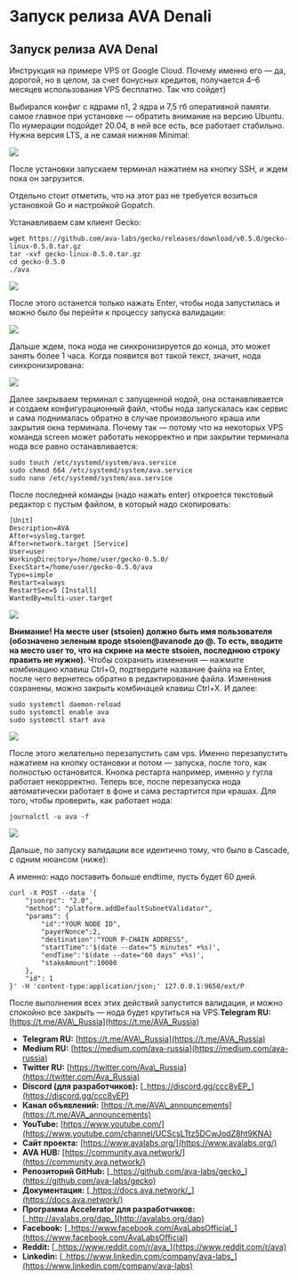 # Запуск релиза AVA Denali

## Запуск релиза AVA Denal

Инструкция на примере VPS от Google Cloud. Почему именно его — да, дорогой, но в целом, за счет бонусных кредитов, получается 4–6 месяцев использования VPS бесплатно. Так что сойдет\)

Выбирался конфиг с ядрами n1, 2 ядра и 7,5 гб оперативной памяти. самое главное при установке — обратить внимание на версию Ubuntu. По нумерации подойдет 20.04, в ней все есть, все работает стабильно. Нужна версия LTS, а не самая нижняя Minimal:

![](../.gitbook/assets/aa1.png)

После установки запускаем терминал нажатием на кнопку SSH, и ждем пока он загрузится.

Отдельно стоит отметить, что на этот раз не требуется возиться установкой Go и настройкой Gopatch.

Устанавливаем сам клиент Gecko:

```text
wget https://github.com/ava-labs/gecko/releases/download/v0.5.0/gecko-linux-0.5.0.tar.gz
tar -xvf gecko-linux-0.5.0.tar.gz
cd gecko-0.5.0
./ava
```

![](../.gitbook/assets/aa2.png)

После этого останется только нажать Enter, чтобы нода запустилась и можно было бы перейти к процессу запуска валидации:

![](../.gitbook/assets/aa3.png)

Дальше ждем, пока нода не синхронизируется до конца, это может занять более 1 часа. Когда появится вот такой текст, значит, нода синхронизирована:

![](../.gitbook/assets/aa4.png)

Далее закрываем терминал с запущенной нодой, она останавливается и создаем конфигурационный файл, чтобы нода запускалась как сервис и сама поднималась обратно в случае произвольного краша или закрытия окна терминала. Почему так — потому что на некоторых VPS команда screen может работать некорректно и при закрытии терминала нода все равно останавливается:

```text
sudo touch /etc/systemd/system/ava.service
sudo chmod 664 /etc/systemd/system/ava.service
sudo nano /etc/systemd/system/ava.service
```

После последней команды \(надо нажать enter\) откроется текстовый редактор с пустым файлом, в который надо скопировать:

```text
[Unit]
Description=AVA
After=syslog.target
After=network.target [Service]
User=user
WorkingDirectory=/home/user/gecko-0.5.0/
ExecStart=/home/user/gecko-0.5.0/ava
Type=simple
Restart=always
RestartSec=5 [Install]
WantedBy=multi-user.target
```

![](../.gitbook/assets/aa5.png)

**Внимание! На месте user \(stsoien\) должно быть имя пользователя \(обозначено зеленым вроде stsoien@avanode до @. То есть, вводите на место user то, что на скрине на месте stsoien, последнюю строку править не нужно\).** Чтобы сохранить изменения — нажмите комбинацию клавиш Ctrl+O, подтвердите название файла на Enter, после чего вернетесь обратно в редактирование файла. Изменения сохранены, можно закрыть комбинацей клавиш Ctrl+X. И далее:

```text
sudo systemctl daemon-reload
sudo systemctl enable ava
sudo systemctl start ava
```

![](../.gitbook/assets/aa6.png)

После этого желательно перезапустить сам vps. Именно перезапустить нажатием на кнопку остановки и потом — запуска, после того, как полностью остановится. Кнопка рестарта например, именно у гугла работает некорректно. Теперь все, после перезапуска нода автоматически работает в фоне и сама рестартится при крашах. Для того, чтобы проверить, как работает нода:

```text
journalctl -u ava -f
```

![](../.gitbook/assets/aa11.png)

Дальше, по запуску валидации все идентично тому, что было в Cascade, с одним нюансом \(ниже\):

А именно: надо поставить больше endtime, пусть будет 60 дней.

```text
curl -X POST --data '{
    "jsonrpc": "2.0",
    "method": "platform.addDefaultSubnetValidator",
    "params": {
        "id":"YOUR NODE ID",
        "payerNonce":2,
        "destination":"YOUR P-CHAIN ADDRESS",
        "startTime":'$(date --date="5 minutes" +%s)',
        "endTime":'$(date --date="60 days" +%s)',
        "stakeAmount":10000
    },
    "id": 1
}' -H 'content-type:application/json;' 127.0.0.1:9650/ext/P
```

После выполнения всех этих действий запустится валидация, и можно спокойно все закрыть — нода будет крутиться на VPS.**Telegram RU:** [https://t.me/AVA\_Russia](https://t.me/AVA_Russia)

* **Telegram RU:** [https://t.me/AVA\_Russia](https://t.me/AVA_Russia)
* **Medium RU:** [https://medium.com/ava-russia](https://medium.com/ava-russia)
* **Twitter RU:** [https://twitter.com/Ava\_Russia](https://twitter.com/Ava_Russia)
* **Discord \(для разработчиков\):** [_https://discord.gg/ccc8vEP_](https://discord.gg/ccc8vEP)
* **Канал объявлений:** [https://t.me/AVA\_announcements](https://t.me/AVA_announcements)
* **YouTube:** [https://www.youtube.com/](https://www.youtube.com/channel/UCScsLTtz5DCwJodZ8ht9KNA)
* **Сайт проекта:** [https://www.avalabs.org/](https://www.avalabs.org/)
* **AVA HUB:** [https://community.ava.network/](https://community.ava.network/)
* **Репозиторий GitHub:** [_https://github.com/ava-labs/gecko_](https://github.com/ava-labs/gecko)
* **Документация:** [_https://docs.ava.network/_](https://docs.ava.network/)
* **Программа Accelerator для разработчиков:** [_http://avalabs.org/dap_](http://avalabs.org/dap)
* **Facebook:** [_https://www.facebook.com/AvaLabsOfficial_](https://www.facebook.com/AvaLabsOfficial)
* **Reddit:** [_https://www.reddit.com/r/ava_](https://www.reddit.com/r/ava)
* **Linkedin:** [_https://www.linkedin.com/company/ava-labs_](https://www.linkedin.com/company/ava-labs)

